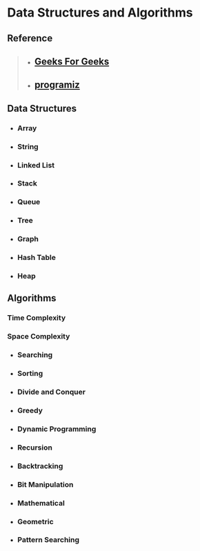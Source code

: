 # Data Structures and Algorithms

## Reference

> - ## [Geeks For Geeks](https://www.geeksforgeeks.org/learn-data-structures-and-algorithms-dsa-tutorial/)
> - ## [programiz](https://www.programiz.com/dsa)

## Data Structures

- ### Array
- ### String
- ### Linked List
- ### Stack
- ### Queue
- ### Tree
- ### Graph
- ### Hash Table
- ### Heap

## Algorithms

### Time Complexity

### Space Complexity

- ### Searching
- ### Sorting
- ### Divide and Conquer
- ### Greedy
- ### Dynamic Programming
- ### Recursion
- ### Backtracking
- ### Bit Manipulation
- ### Mathematical
- ### Geometric
- ### Pattern Searching
